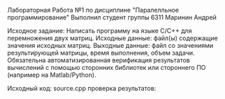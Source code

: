 Лабораторная Работа №1 по дисциплине "Паралелльное программирование"
Выполнил студент группы 6311 Маринин Андрей

Исходное задание:
Написать программу на языке C/C++ для перемножения двух матриц. 
Исходные данные: файл(ы) содержащие значения исходных матриц.
Выходные данные: файл со значениями результирующей матрицы, время 
выполнения, объем задачи.
Обязательна автоматизированная верификация результатов вычислений с помощью 
сторонних библиотек или стороннего ПО (например на Matlab/Python).

Исходный код: source.cpp
проверка результатов: 
